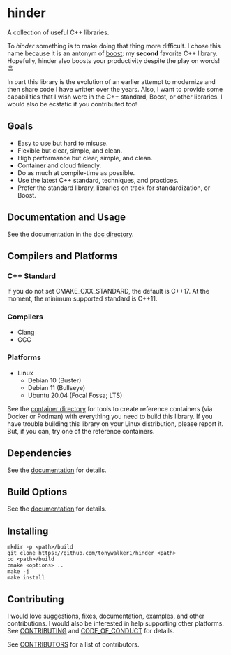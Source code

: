 # hinder

A collection of useful C++ libraries.

To *hinder* something is to make doing that thing more difficult. I chose this name because it is an
antonym of [boost](https://www.boost.org/): my **second** favorite C++ library. Hopefully, hinder
also boosts your productivity despite the play on words! :wink:

In part this library is the evolution of an earlier attempt to modernize and then share code I have
written over the years. Also, I want to provide some capabilities that I wish were in the C++
standard, Boost, or other libraries. I would also be ecstatic if you contributed too!

## Goals

* Easy to use but hard to misuse.
* Flexible but clear, simple, and clean.
* High performance but clear, simple, and clean.
* Container and cloud friendly.
* Do as much at compile-time as possible.
* Use the latest C++ standard, techniques, and practices.
* Prefer the standard library, libraries on track for standardization, or Boost.

## Documentation and Usage

See the documentation in the [doc directory](./doc/contents.md).

## Compilers and Platforms

### C++ Standard

If you do not set CMAKE_CXX_STANDARD, the default is C++17. At the moment, the minimum supported
standard is C++11.

### Compilers

* Clang
* GCC

### Platforms

* Linux
    * Debian 10 (Buster)
    * Debian 11 (Bullseye)
    * Ubuntu 20.04 (Focal Fossa; LTS)

See the [container directory](./container) for tools to create reference containers (via Docker or
Podman) with everything you need to build this library. If you have trouble building this library on
your Linux distribution, please report it. But, if you can, try one of the reference containers.

## Dependencies

See the [documentation](./doc/contents.md) for details.

## Build Options

See the [documentation](./doc/contents.md) for details.

## Installing

```shell
mkdir -p <path>/build
git clone https://github.com/tonywalker1/hinder <path>
cd <path>/build
cmake <options> ..
make -j
make install
```

## Contributing

I would love suggestions, fixes, documentation, examples, and other contributions. I would also be
interested in help supporting other platforms. See [CONTRIBUTING](./CONTRIBUTING.md) and
[CODE_OF_CONDUCT](./CODE_OF_CONDUCT.md) for details.

See [CONTRIBUTORS](./CONTRIBUTORS.md) for a list of contributors.
